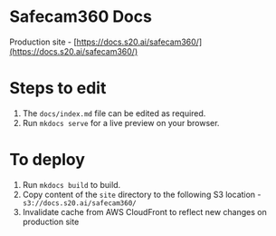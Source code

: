# Safecam360 Docs

Production site - [https://docs.s20.ai/safecam360/](https://docs.s20.ai/safecam360/)

# Steps to edit
1. The ```docs/index.md``` file can be edited as required.
2. Run ```mkdocs serve``` for a live preview on your browser.


# To deploy
1. Run ```mkdocs build``` to build. 
2. Copy content of the ```site``` directory to the following S3 location - ``` s3://docs.s20.ai/safecam360/```
3. Invalidate cache from AWS CloudFront to reflect new changes on production site